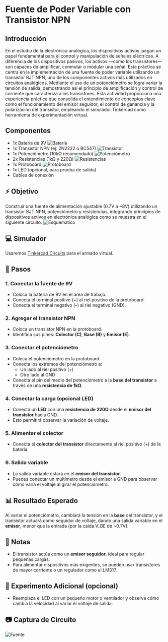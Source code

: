 #  Fuente de Poder Variable con Transistor NPN

## Introducción

En el estudio de la electrónica analógica, los dispositivos activos juegan un papel fundamental para el control y manipulación de señales eléctricas. A diferencia de los dispositivos pasivos, los activos —como los transistores— son capaces de amplificar, conmutar o modular una señal. Esta práctica se centra en la implementación de una fuente de poder variable utilizando un transistor BJT NPN, uno de los componentes activos más utilizados en circuitos analógicos. Mediante el uso de un potenciómetro se logra variar la tensión de salida, demostrando así el principio de amplificación y control de corriente que caracteriza a los transistores. Esta actividad proporciona una experiencia práctica que consolida el entendimiento de conceptos clave como el funcionamiento del emisor seguidor, el control de ganancia y la polarización del transistor, empleando el simulador Tinkercad como herramienta de experimentación virtual.



## Componentes

- 1x Batería de 9V
![Batería](bat.png)
- 1x Transistor NPN (ej: 2N2222 o BC547)
![Transistor](bjt1.png)
- 1x Potenciómetro (10kΩ recomendado)
![Potenciómetro](poten.png)
- 2x Resistencias (1kΩ y 220Ω)
![Resistencias](res.png)
- 1x Protoboard
![Protoboard](proto.png)
- 1x LED (opcional, para prueba de salida)
![]()
- Cables de conexión
![]()

## ⚡ Objetivo

Construir una fuente de alimentación ajustable (0.7V a ~8V) utilizando un transistor BJT NPN, potenciómetro y resistencias, integrando principios de dispositivos activos en electrónica analógica como se muestra en el siguiente circuito.
![Esquematico](/esquema.png)

## 💻 Simulador

Usaremos [Tinkercad Circuits](https://www.tinkercad.com/) para el armado virtual.

## 🔧 Pasos

### 1. Conectar la fuente de 9V

- Coloca la batería de 9V en el área de trabajo.
- Conecta el terminal positivo (+) al riel positivo de la protoboard.
- Conecta el terminal negativo (–) al riel negativo (GND).

### 2. Agregar el transistor NPN

- Coloca un transistor NPN en la protoboard.
- Identifica sus pines: **Colector (C)**, **Base (B)** y **Emisor (E)**.

### 3. Conectar el potenciómetro

- Coloca el potenciómetro en la protoboard.
- Conecta los extremos del potenciómetro a:
  - Un lado al riel positivo (+)
  - Otro lado al GND
- Conecta el pin del medio del potenciómetro a la **base del transistor** a través de una **resistencia de 1kΩ**.

### 4. Conectar la carga (opcional LED)

- Conecta un **LED** con una **resistencia de 220Ω** desde el **emisor del transistor** hacia GND.
- Esto permitirá observar la variación de voltaje.

### 5. Alimentar el colector

- Conecta el **colector del transistor** directamente al riel positivo (+) de la batería.

### 6. Salida variable

- La salida variable estará en el **emisor del transistor**.
- Puedes conectar un multímetro desde el emisor a GND para observar cómo varía el voltaje al girar el potenciómetro.

## 📊 Resultado Esperado

Al variar el potenciómetro, cambiará la tensión en la **base** del transistor, y el transistor actuará como seguidor de voltaje, dando una salida variable en el **emisor**, menor que la entrada (por la caída V\_BE de \~0.7V).

## 📝 Notas

- El transistor actúa como un **emisor seguidor**, ideal para regular pequeñas cargas.
- Para alimentar dispositivos más exigentes, se pueden usar transistores de mayor corriente o un regulador como el LM317.

## 🧪 Experimento Adicional (opcional)

- Reemplaza el LED con un pequeño motor o ventilador y observa cómo cambia la velocidad al variar el voltaje de salida.

## 📷 Captura de Circuito

![Fuente](fuente.png)

